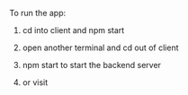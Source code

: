 To run the app:

1. cd into client and npm start
2. open another terminal and cd out of client
3. npm start to start the backend server

4. or visit
